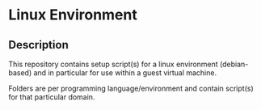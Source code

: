# Linux Environment

## Description

This repository contains setup script(s) for a linux environment (debian-based) and in particular for use within a guest virtual machine.

Folders are per programming language/environment and contain script(s) for that particular domain.

